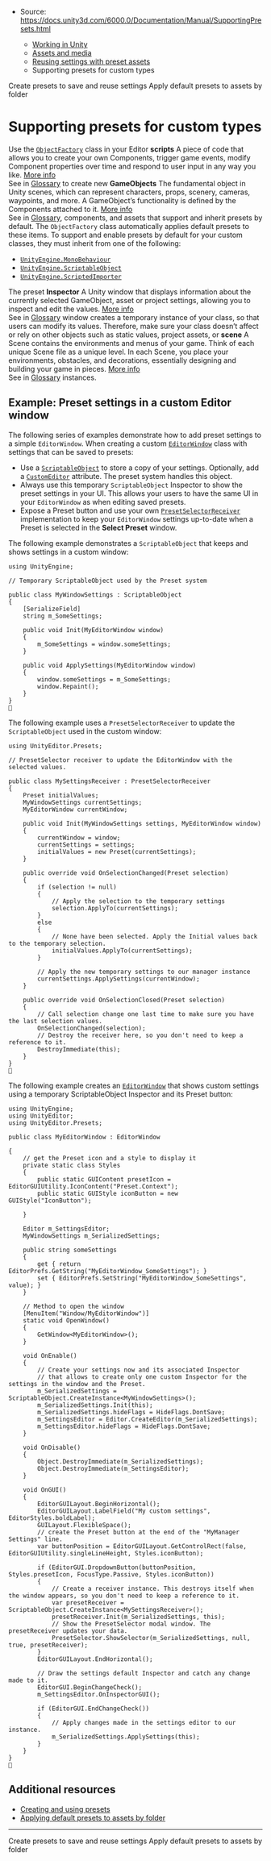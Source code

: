 * Source: https://docs.unity3d.com/6000.0/Documentation/Manual/SupportingPresets.html

  * [Working in Unity](https://docs.unity3d.com/6000.0/Documentation/Manual/working-in-unity.html)
  * [Assets and media](https://docs.unity3d.com/6000.0/Documentation/Manual/assets-and-media.html)
  * [Reusing settings with preset assets](https://docs.unity3d.com/6000.0/Documentation/Manual/Presets.html)
  * Supporting presets for custom types


[](https://docs.unity3d.com/6000.0/Documentation/Manual/presets-creating-using.html)
Create presets to save and reuse settings
[](https://docs.unity3d.com/6000.0/Documentation/Manual/DefaultPresetsByFolder.html)
Apply default presets to assets by folder
# Supporting presets for custom types
Use the [`ObjectFactory`](https://docs.unity3d.com/6000.0/Documentation/ScriptReference/ObjectFactory.html) class in your Editor **scripts** A piece of code that allows you to create your own Components, trigger game events, modify Component properties over time and respond to user input in any way you like. [More info](https://docs.unity3d.com/6000.0/Documentation/Manual/creating-scripts.html)  
See in [Glossary](https://docs.unity3d.com/6000.0/Documentation/Manual/Glossary.html#Scripts) to create new **GameObjects** The fundamental object in Unity scenes, which can represent characters, props, scenery, cameras, waypoints, and more. A GameObject’s functionality is defined by the Components attached to it. [More info](https://docs.unity3d.com/6000.0/Documentation/Manual/class-GameObject.html)  
See in [Glossary](https://docs.unity3d.com/6000.0/Documentation/Manual/Glossary.html#GameObject), components, and assets that support and inherit presets by default. The `ObjectFactory` class automatically applies default presets to these items.
To support and enable presets by default for your custom classes, they must inherit from one of the following:
  * [`UnityEngine.MonoBehaviour`](https://docs.unity3d.com/6000.0/Documentation/ScriptReference/MonoBehaviour.html)
  * [`UnityEngine.ScriptableObject`](https://docs.unity3d.com/6000.0/Documentation/ScriptReference/ScriptableObject.html)
  * [`UnityEngine.ScriptedImporter`](https://docs.unity3d.com/6000.0/Documentation/ScriptReference/AssetImporters.ScriptedImporter.html)


The preset **Inspector** A Unity window that displays information about the currently selected GameObject, asset or project settings, allowing you to inspect and edit the values. [More info](https://docs.unity3d.com/6000.0/Documentation/Manual/UsingTheInspector.html)  
See in [Glossary](https://docs.unity3d.com/6000.0/Documentation/Manual/Glossary.html#Inspector) window creates a temporary instance of your class, so that users can modify its values. Therefore, make sure your class doesn’t affect or rely on other objects such as static values, project assets, or **scene** A Scene contains the environments and menus of your game. Think of each unique Scene file as a unique level. In each Scene, you place your environments, obstacles, and decorations, essentially designing and building your game in pieces. [More info](https://docs.unity3d.com/6000.0/Documentation/Manual/CreatingScenes.html)  
See in [Glossary](https://docs.unity3d.com/6000.0/Documentation/Manual/Glossary.html#Scene) instances.
## Example: Preset settings in a custom Editor window
The following series of examples demonstrate how to add preset settings to a simple `EditorWindow`. When creating a custom [`EditorWindow`](https://docs.unity3d.com/6000.0/Documentation/ScriptReference/EditorWindow.html) class with settings that can be saved to presets:
  * Use a [`ScriptableObject`](https://docs.unity3d.com/6000.0/Documentation/ScriptReference/ScriptableObject.html) to store a copy of your settings. Optionally, add a [`CustomEditor`](https://docs.unity3d.com/6000.0/Documentation/ScriptReference/CustomEditor.html) attribute. The preset system handles this object.
  * Always use this temporary `ScriptableObject` Inspector to show the preset settings in your UI. This allows your users to have the same UI in your `EditorWindow` as when editing saved presets.
  * Expose a Preset button and use your own [`PresetSelectorReceiver`](https://docs.unity3d.com/6000.0/Documentation/ScriptReference/Presets.PresetSelectorReceiver.html) implementation to keep your `EditorWindow` settings up-to-date when a Preset is selected in the **Select Preset** window.


The following example demonstrates a `ScriptableObject` that keeps and shows settings in a custom window:
```
using UnityEngine;

// Temporary ScriptableObject used by the Preset system

public class MyWindowSettings : ScriptableObject
{
    [SerializeField]
    string m_SomeSettings;
    
    public void Init(MyEditorWindow window)
    {
        m_SomeSettings = window.someSettings;
    }
    
    public void ApplySettings(MyEditorWindow window)
    {
        window.someSettings = m_SomeSettings;
        window.Repaint();
    }
}

```

The following example uses a `PresetSelectorReceiver` to update the `ScriptableObject` used in the custom window:
```
using UnityEditor.Presets;

// PresetSelector receiver to update the EditorWindow with the selected values.

public class MySettingsReceiver : PresetSelectorReceiver
{
    Preset initialValues;
    MyWindowSettings currentSettings;
    MyEditorWindow currentWindow;
    
    public void Init(MyWindowSettings settings, MyEditorWindow window)
    {
        currentWindow = window;
        currentSettings = settings;
        initialValues = new Preset(currentSettings);
    }
    
    public override void OnSelectionChanged(Preset selection)
    {
        if (selection != null)
        {
            // Apply the selection to the temporary settings
            selection.ApplyTo(currentSettings);
        }
        else
        {
            // None have been selected. Apply the Initial values back to the temporary selection.
            initialValues.ApplyTo(currentSettings);
        }
        
        // Apply the new temporary settings to our manager instance
        currentSettings.ApplySettings(currentWindow);
    }
    
    public override void OnSelectionClosed(Preset selection)
    {
        // Call selection change one last time to make sure you have the last selection values.
        OnSelectionChanged(selection);
        // Destroy the receiver here, so you don't need to keep a reference to it.
        DestroyImmediate(this);
    }
}

```

The following example creates an [`EditorWindow`](https://docs.unity3d.com/6000.0/Documentation/ScriptReference/EditorWindow.html) that shows custom settings using a temporary ScriptableObject Inspector and its Preset button:
```
using UnityEngine;
using UnityEditor;
using UnityEditor.Presets;

public class MyEditorWindow : EditorWindow

{
    // get the Preset icon and a style to display it
    private static class Styles
    {
        public static GUIContent presetIcon = EditorGUIUtility.IconContent("Preset.Context");
        public static GUIStyle iconButton = new GUIStyle("IconButton");

    }

    Editor m_SettingsEditor;
    MyWindowSettings m_SerializedSettings;
    
    public string someSettings
    {
        get { return EditorPrefs.GetString("MyEditorWindow_SomeSettings"); }
        set { EditorPrefs.SetString("MyEditorWindow_SomeSettings", value); }
    }
   
    // Method to open the window
    [MenuItem("Window/MyEditorWindow")]
    static void OpenWindow()
    {
        GetWindow<MyEditorWindow>();
    }

    void OnEnable()
    {
        // Create your settings now and its associated Inspector
        // that allows to create only one custom Inspector for the settings in the window and the Preset.
        m_SerializedSettings = ScriptableObject.CreateInstance<MyWindowSettings>();
        m_SerializedSettings.Init(this);
        m_SerializedSettings.hideFlags = HideFlags.DontSave;
        m_SettingsEditor = Editor.CreateEditor(m_SerializedSettings);
        m_SettingsEditor.hideFlags = HideFlags.DontSave;
    }

    void OnDisable()
    {
        Object.DestroyImmediate(m_SerializedSettings);
        Object.DestroyImmediate(m_SettingsEditor);
    }

    void OnGUI()
    {
        EditorGUILayout.BeginHorizontal();
        EditorGUILayout.LabelField("My custom settings", EditorStyles.boldLabel);
        GUILayout.FlexibleSpace();
        // create the Preset button at the end of the "MyManager Settings" line.
        var buttonPosition = EditorGUILayout.GetControlRect(false, EditorGUIUtility.singleLineHeight, Styles.iconButton);

        if (EditorGUI.DropdownButton(buttonPosition, Styles.presetIcon, FocusType.Passive, Styles.iconButton))
        {
            // Create a receiver instance. This destroys itself when the window appears, so you don't need to keep a reference to it.
            var presetReceiver = ScriptableObject.CreateInstance<MySettingsReceiver>();
            presetReceiver.Init(m_SerializedSettings, this);
            // Show the PresetSelector modal window. The presetReceiver updates your data.
            PresetSelector.ShowSelector(m_SerializedSettings, null, true, presetReceiver);
        }
        EditorGUILayout.EndHorizontal();
        
        // Draw the settings default Inspector and catch any change made to it.
        EditorGUI.BeginChangeCheck();
        m_SettingsEditor.OnInspectorGUI();

        if (EditorGUI.EndChangeCheck())
        {
            // Apply changes made in the settings editor to our instance.
            m_SerializedSettings.ApplySettings(this);
        }
    }
}

```

## Additional resources
  * [Creating and using presets](https://docs.unity3d.com/6000.0/Documentation/Manual/presets-creating-using.html)
  * [Applying default presets to assets by folder](https://docs.unity3d.com/6000.0/Documentation/Manual/DefaultPresetsByFolder.html)


* * *
[](https://docs.unity3d.com/6000.0/Documentation/Manual/presets-creating-using.html)
Create presets to save and reuse settings
[](https://docs.unity3d.com/6000.0/Documentation/Manual/DefaultPresetsByFolder.html)
Apply default presets to assets by folder
